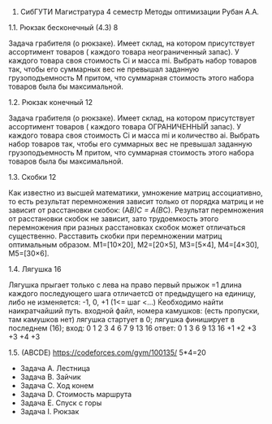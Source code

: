 1)	СибГУТИ Магистратура 4 семестр
Методы оптимизации 
Рубан А.А. 

1.1.	Рюкзак бесконечный (4.3)	8

 Задача грабителя (о рюкзаке). Имеет склад, на котором присутствует
 ассортимент товаров ( каждого товара неограниченный запас). У каждого товара
 своя стоимость Ci и масса mi. Выбрать набор товаров так, чтобы его суммарных
 вес не превышал заданную грузоподъемность М притом, что суммарная стоимость
 этого набора товаров была бы максимальной.
 
1.2.	Рюкзак конечный 	12

 Задача грабителя (о рюкзаке). Имеет склад, на котором присутствует
 ассортимент товаров ( каждого товара ОГРАНИЧЕННЫЙ запас). У каждого товара
 своя стоимость Ci и масса mi и количество ai. Выбрать набор товаров так,
 чтобы его суммарных вес не превышал заданную грузоподъемность М притом, что
 суммарная стоимость этого набора товаров была бы максимальной.
 
1.3.	Скобки 	12

 Как известно из высшей математики, умножение матриц ассоциативно, то есть
 результат перемножения зависит только от порядка матриц и не зависит от
 расстановки скобок: (А*В)*С = А*(В*С). Результат перемножения от расстановки
 скобок не зависит, зато трудоемкость этого перемножения при разных
 расстановках скобок может отличаться существенно. Расставить скобки при
 перемножении матриц оптимальным образом. М1=[10×20], M2=[20×5], M3=[5×4],
 M4=[4×30], M5=[30×6].
 
1.4.	Лягушка 	16

 Лягушка прыгает только с лева на право первый прыжок =1 длина каждого
 последующего шага отличаетс¤ от предыдущего на единицу, либо не изменяется:
 -1, 0, +1 (1<= шаг <...) Ќеобходимо найти наикратчайший путь. входной файл,
 номера камушков: (есть пропуски, там камушков нет) лягушка стартует в 0;
 лягушка финиширует в последнем (16); 
 вход: 0 1 2 3 4 6 7 9 13 16 
 ответ: 0 1 3 6 9 13 16
 +1 +2 +3 +3 +4 +3


1.5.	(ABCDE) https://codeforces.com/gym/100135/	5*4=20

* Задача А. Лестница
* Задача В. Зайчик
* Задача С. Ход конем
* Задача D. Стоимость маршрута
* Задача Е. Спуск с горы
* Задача I. Рюкзак

